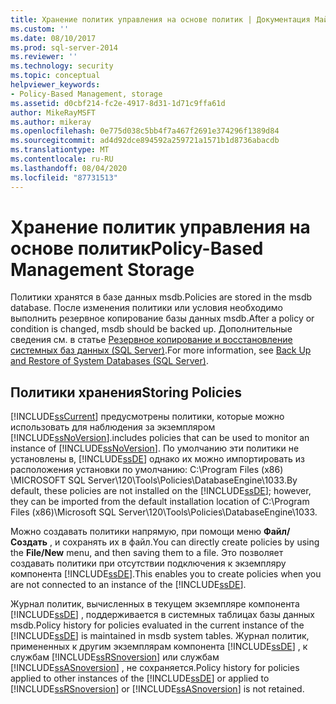 ```yaml
---
title: Хранение политик управления на основе политик | Документация Майкрософт
ms.custom: ''
ms.date: 08/10/2017
ms.prod: sql-server-2014
ms.reviewer: ''
ms.technology: security
ms.topic: conceptual
helpviewer_keywords:
- Policy-Based Management, storage
ms.assetid: d0cbf214-fc2e-4917-8d31-1d71c9ffa61d
author: MikeRayMSFT
ms.author: mikeray
ms.openlocfilehash: 0e775d038c5bb4f7a467f2691e374296f1389d84
ms.sourcegitcommit: ad4d92dce894592a259721a1571b1d8736abacdb
ms.translationtype: MT
ms.contentlocale: ru-RU
ms.lasthandoff: 08/04/2020
ms.locfileid: "87731513"
---
```

# <a name="policy-based-management-storage"></a><span data-ttu-id="13483-102">Хранение политик управления на основе политик</span><span class="sxs-lookup"><span data-stu-id="13483-102">Policy-Based Management Storage</span></span>
  <span data-ttu-id="13483-103">Политики хранятся в базе данных msdb.</span><span class="sxs-lookup"><span data-stu-id="13483-103">Policies are stored in the msdb database.</span></span> <span data-ttu-id="13483-104">После изменения политики или условия необходимо выполнить резервное копирование базы данных msdb.</span><span class="sxs-lookup"><span data-stu-id="13483-104">After a policy or condition is changed, msdb should be backed up.</span></span> <span data-ttu-id="13483-105">Дополнительные сведения см. в статье [Резервное копирование и восстановление системных баз данных (SQL Server)](../backup-restore/back-up-and-restore-of-system-databases-sql-server.md).</span><span class="sxs-lookup"><span data-stu-id="13483-105">For more information, see [Back Up and Restore of System Databases &#40;SQL Server&#41;](../backup-restore/back-up-and-restore-of-system-databases-sql-server.md).</span></span>  
  
## <a name="storing-policies"></a><span data-ttu-id="13483-106">Политики хранения</span><span class="sxs-lookup"><span data-stu-id="13483-106">Storing Policies</span></span>  
 [!INCLUDE[ssCurrent](../../includes/sscurrent-md.md)] <span data-ttu-id="13483-107">предусмотрены политики, которые можно использовать для наблюдения за экземпляром [!INCLUDE[ssNoVersion](../../includes/ssnoversion-md.md)].</span><span class="sxs-lookup"><span data-stu-id="13483-107">includes policies that can be used to monitor an instance of [!INCLUDE[ssNoVersion](../../includes/ssnoversion-md.md)].</span></span> <span data-ttu-id="13483-108">По умолчанию эти политики не установлены в, [!INCLUDE[ssDE](../../includes/ssde-md.md)] однако их можно импортировать из расположения установки по умолчанию: C:\Program Files (x86) \MICROSOFT SQL Server\120\Tools\Policies\DatabaseEngine\1033.</span><span class="sxs-lookup"><span data-stu-id="13483-108">By default, these policies are not installed on the [!INCLUDE[ssDE](../../includes/ssde-md.md)]; however, they can be imported from the default installation location of C:\Program Files (x86)\Microsoft SQL Server\120\Tools\Policies\DatabaseEngine\1033.</span></span>  
  
 <span data-ttu-id="13483-109">Можно создавать политики напрямую, при помощи меню **Файл/Создать** , и сохранять их в файл.</span><span class="sxs-lookup"><span data-stu-id="13483-109">You can directly create policies by using the **File/New** menu, and then saving them to a file.</span></span> <span data-ttu-id="13483-110">Это позволяет создавать политики при отсутствии подключения к экземпляру компонента [!INCLUDE[ssDE](../../includes/ssde-md.md)].</span><span class="sxs-lookup"><span data-stu-id="13483-110">This enables you to create policies when you are not connected to an instance of the [!INCLUDE[ssDE](../../includes/ssde-md.md)].</span></span>  
  
 <span data-ttu-id="13483-111">Журнал политик, вычисленных в текущем экземпляре компонента [!INCLUDE[ssDE](../../includes/ssde-md.md)] , поддерживается в системных таблицах базы данных msdb.</span><span class="sxs-lookup"><span data-stu-id="13483-111">Policy history for policies evaluated in the current instance of the [!INCLUDE[ssDE](../../includes/ssde-md.md)] is maintained in msdb system tables.</span></span> <span data-ttu-id="13483-112">Журнал политик, примененных к другим экземплярам компонента [!INCLUDE[ssDE](../../includes/ssde-md.md)] , к службам [!INCLUDE[ssRSnoversion](../../includes/ssrsnoversion-md.md)] или службам [!INCLUDE[ssASnoversion](../../includes/ssasnoversion-md.md)] , не сохраняется.</span><span class="sxs-lookup"><span data-stu-id="13483-112">Policy history for policies applied to other instances of the [!INCLUDE[ssDE](../../includes/ssde-md.md)] or applied to [!INCLUDE[ssRSnoversion](../../includes/ssrsnoversion-md.md)] or [!INCLUDE[ssASnoversion](../../includes/ssasnoversion-md.md)] is not retained.</span></span>  
  
  
